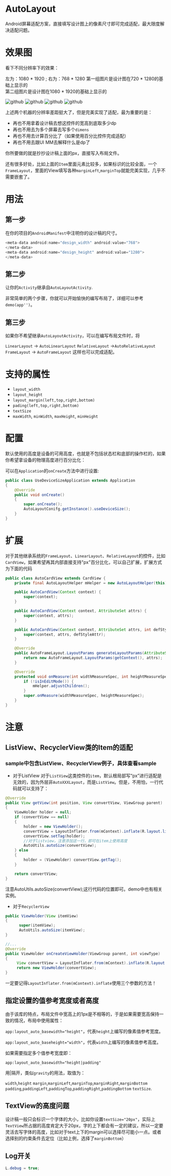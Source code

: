 # AutoLayout
Android屏幕适配方案，直接填写设计图上的像素尺寸即可完成适配，最大限度解决适配问题。
# 效果图

看下不同分辨率下的效果：</br>

左为：1080 * 1920 ; 右为：768 * 1280
第一组图片是设计图在720 * 1280的基础上显示的</br>
第二组图片是设计图在1080 * 1920的基础上显示的</br>


![github](https://github.com/heavenxue/AutoLayout/raw/master/doc/1.png "github")
![github](https://github.com/heavenxue/AutoLayout/raw/master/doc/1-.png "github")
![github](https://github.com/heavenxue/AutoLayout/raw/master/doc/2.png "github")
![github](https://github.com/heavenxue/AutoLayout/raw/master/doc/2-.png "github")

上述两个机器的分辨率差距挺大了，但是完美实现了适配，最为重要的是：</br>

* 再也不用拿着设计稿去想这控件的宽高到底取多少dp
* 再也不用去为多个屏幕去写多个`dimens`
* 再也不用去计算百分比了（如果使用百分比控件完成适配）
* 再也不用去跟UI MM去解释什么是dp了

你所要做的就是抄抄设计稿上面的px，直接写入布局文件。</br>

还有很多好处，比如上面的`Item`里面元素比较多，如果标识的比较全面，一个`FrameLayout`，里面的View填写各种`marginLeft`,`marginTop`就能完美实现，几乎不需要嵌套了。
    
# 用法
## 第一步
在你的项目的`AndroidManifest`中注明你的设计稿的尺寸。

```java
<meta-data android:name="design_width" android:value="768">
</meta-data>
<meta-data android:name="design_height" android:value="1280">
</meta-data>
```
## 第二步

让你的`Activity`继承自`AutoLayoutActivity`.
    
非常简单的两个步骤，你就可以开始愉快的编写布局了，详细可以参考`demo(app'')`。
## 第三步
如果你不希望继承`AutoLayoutActivity`，可以在编写布局文件时，将
   
`LinearLayout` -> `AutoLinearLayout`
`RelativeLayout` ->`AutoRelativeLayout`
`FrameLayout` -> `AutoFrameLayout`
这样也可以完成适配。
# 支持的属性
* `layout_width`
* `layout_height`
* `layout_margin(left,top,right,bottom)`
* `pading(left,top,right,bottom)`
* `textSize`
* `maxWidth`, `minWidth`, `maxHeight`, `minHeight`
# 配置
默认使用的高度是设备的可用高度，也就是不包括状态栏和底部的操作栏的，如果你希望拿设备的物理高度进行百分比化：

可以在`Application`的`onCreate`方法中进行设置:
```java
public class UseDeviceSizeApplication extends Application
{
    @Override
    public void onCreate()
    {
        super.onCreate();
        AutoLayoutConifg.getInstance().useDeviceSize();
    }
}
```

# 扩展

对于其他继承系统的`FrameLayout`、`LinearLayout`、`RelativeLayout`的控件，比如`CardView`，如果希望再其内部直接支持"px"百分比化，可以自己扩展，扩展方式为下面的代码
```java
public class AutoCardView extends CardView {
    private final AutoLayoutHelper mHelper = new AutoLayoutHelper(this);

    public AutoCardView(Context context) {
        super(context);
    }

    public AutoCardView(Context context, AttributeSet attrs) {
        super(context, attrs);
    }

    public AutoCardView(Context context, AttributeSet attrs, int defStyleAttr) {
        super(context, attrs, defStyleAttr);
    }

    @Override
    public AutoFrameLayout.LayoutParams generateLayoutParams(AttributeSet attrs) {
        return new AutoFrameLayout.LayoutParams(getContext(), attrs);
    }

    @Override
    protected void onMeasure(int widthMeasureSpec, int heightMeasureSpec) {
        if (!isInEditMode()) {
            mHelper.adjustChildren();
        }
        super.onMeasure(widthMeasureSpec, heightMeasureSpec);
    }
}
```
# 注意

## ListView、RecyclerView类的Item的适配
### sample中包含ListView、RecyclerView例子，具体查看sample
* 对于ListView
  对于`ListView`这类控件的`item`，默认根局部写“px”进行适配是无效的，因为外层非`AutoXXXLayout`，而是`ListView`。但是，不用怕，一行代码就可以支持了：
  
```java
@Override
public View getView(int position, View convertView, ViewGroup parent)
{
    ViewHolder holder = null;
    if (convertView == null)
    {
        holder = new ViewHolder();
        convertView = LayoutInflater.from(mContext).inflate(R.layout.list_item, parent, false);
        convertView.setTag(holder);
        //对于listview，注意添加这一行，即可在item上使用高度
        AutoUtils.autoSize(convertView);
    } else
    {
        holder = (ViewHolder) convertView.getTag();
    }

    return convertView;
}
```
注意AutoUtils.autoSize(convertView);这行代码的位置即可。demo中也有相关实例。

* 对于`RecyclerView`

```java
public ViewHolder(View itemView)
{
      super(itemView);
      AutoUtils.autoSize(itemView);
}

//...
@Override
public ViewHolder onCreateViewHolder(ViewGroup parent, int viewType)
{
     View convertView = LayoutInflater.from(mContext).inflate(R.layout.recyclerview_item, parent, false);
     return new ViewHolder(convertView);
}
```

一定要记得`LayoutInflater.from(mContext).inflate`使用三个参数的方法！
## 指定设置的值参考宽度或者高度

由于该库的特点，布局文件中宽高上的1px是不相等的，于是如果需要宽高保持一致的情况，布局中使用属性：<br/>

`app:layout_auto_basewidth="height"`，代表`height`上编写的像素值参考宽度。<br/>

`app:layout_auto_baseheight="width"`，代表`width`上编写的像素值参考高度。<br/>

如果需要指定多个值参考宽度即：<br/>

`app:layout_auto_basewidth="height|padding"`<br/>

用|隔开，类似`gravity`的用法，取值为：<br/>

`width`,`height`
`margin`,`marginLeft`,`marginTop`,`marginRight`,`marginBottom`
`padding`,`paddingLeft`,`paddingTop`,`paddingRight`,`paddingBottom`
`textSize`.

## TextView的高度问题

设计稿一般只会标识一个字体的大小，比如你设置`textSize="20px"`，实际上`TextView`所占据的高度肯定大于20px，字的上下都会有一定的建议，所以一定要灵活去写字体的高度，比如对于text上下的margin可以选择尽可能小一点。或者选择别的约束条件去定位（比如上例，选择了`marginBottom`）

## Log开关

```java
L.debug = true;
```